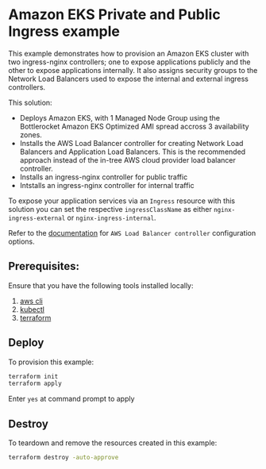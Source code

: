 # Amazon EKS Private and Public Ingress example

This example demonstrates how to provision an Amazon EKS cluster with two  ingress-nginx controllers; one to expose applications publicly and the other to expose applications internally. It also assigns security groups to the Network Load Balancers used to expose the internal and external ingress controllers.

This solution:
* Deploys Amazon EKS, with 1 Managed Node Group using the Bottlerocket Amazon EKS Optimized AMI spread accross 3 availability zones.
* Installs the AWS Load Balancer controller for creating Network Load Balancers and Application Load Balancers. This is the recommended approach instead of the in-tree AWS cloud provider load balancer controller.
* Installs an ingress-nginx controller for public traffic
* Intstalls an ingress-nginx controller for internal traffic

To expose your application services via an `Ingress` resource with this solution you can set the respective `ingressClassName` as either `nginx-ingress-external` or `nginx-ingress-internal`.

Refer to the [documentation](https://kubernetes-sigs.github.io/aws-load-balancer-controller) for `AWS Load Balancer controller` configuration options.

## Prerequisites:

Ensure that you have the following tools installed locally:

1. [aws cli](https://docs.aws.amazon.com/cli/latest/userguide/install-cliv2.html)
2. [kubectl](https://Kubernetes.io/docs/tasks/tools/)
3. [terraform](https://learn.hashicorp.com/tutorials/terraform/install-cli)

## Deploy

To provision this example:

```sh
terraform init
terraform apply
```

Enter `yes` at command prompt to apply

## Destroy

To teardown and remove the resources created in this example:

```sh
terraform destroy -auto-approve
```
